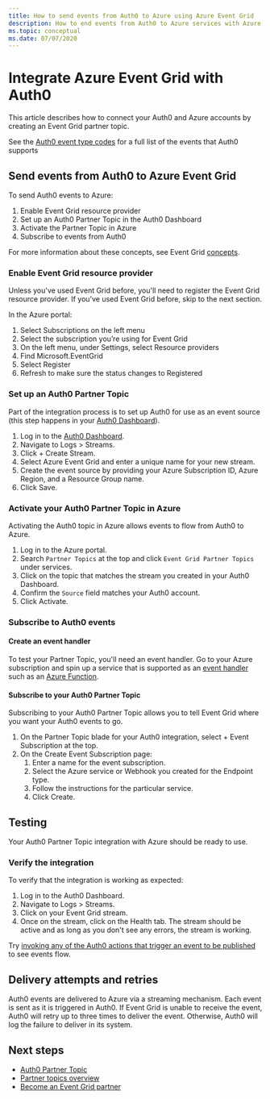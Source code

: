 ```yaml
---
title: How to send events from Auth0 to Azure using Azure Event Grid
description: How to end events from Auth0 to Azure services with Azure Event Grid.
ms.topic: conceptual
ms.date: 07/07/2020
---
```


# Integrate Azure Event Grid with Auth0

This article describes how to connect your Auth0 and Azure accounts by creating an Event Grid partner topic.

See the [Auth0 event type codes](https://auth0.com/docs/logs/references/log-event-type-codes) for a full list of the events that Auth0 supports

## Send events from Auth0 to Azure Event Grid
To send Auth0 events to Azure:

1. Enable Event Grid resource provider
1. Set up an Auth0 Partner Topic in the Auth0 Dashboard
1. Activate the Partner Topic in Azure
1. Subscribe to events from Auth0

For more information about these concepts, see Event Grid [concepts](concepts.md).

### Enable Event Grid resource provider
Unless you've used Event Grid before, you'll need to register the Event Grid resource provider. If you’ve used Event Grid before, skip to the next section.

In the Azure portal:
1. Select Subscriptions on the left menu
1. Select the subscription you’re using for Event Grid
1. On the left menu, under Settings, select Resource providers
1. Find Microsoft.EventGrid
1. Select Register
1. Refresh to make sure the status changes to Registered

### Set up an Auth0 Partner Topic
Part of the integration process is to set up Auth0 for use as an event source (this step happens in your [Auth0 Dashboard](https://manage.auth0.com/)).

1. Log in to the [Auth0 Dashboard](https://manage.auth0.com/).
1. Navigate to Logs > Streams.
1. Click + Create Stream.
1. Select Azure Event Grid and enter a unique name for your new stream.
1. Create the event source by providing your Azure Subscription ID, Azure Region, and a Resource Group name. 
1. Click Save.

### Activate your Auth0 Partner Topic in Azure
Activating the Auth0 topic in Azure allows events to flow from Auth0 to Azure.

1. Log in to the Azure portal.
1. Search `Partner Topics` at the top and click `Event Grid Partner Topics` under services.
1. Click on the topic that matches the stream you created in your Auth0 Dashboard.
1. Confirm the `Source` field matches your Auth0 account.
1. Click Activate.

### Subscribe to Auth0 events

#### Create an event handler
To test your Partner Topic, you'll need an event handler. Go to your Azure subscription and spin up a service that is supported as an [event handler](event-handlers.md) such as an [Azure Function](custom-event-to-function.md).

#### Subscribe to your Auth0 Partner Topic
Subscribing to your Auth0 Partner Topic allows you to tell Event Grid where you want your Auth0 events to go.

1. On the Partner Topic blade for your Auth0 integration, select + Event Subscription at the top.
1. On the Create Event Subscription page:
    1. Enter a name for the event subscription.
    1. Select the Azure service or Webhook you created for the Endpoint type.
    1. Follow the instructions for the particular service.
    1. Click Create.

## Testing
Your Auth0 Partner Topic integration with Azure should be ready to use.

### Verify the integration
To verify that the integration is working as expected:

1. Log in to the Auth0 Dashboard.
1. Navigate to Logs > Streams.
1. Click on your Event Grid stream.
1. Once on the stream, click on the Health tab. The stream should be active and as long as you don't see any errors, the stream is working.

Try [invoking any of the Auth0 actions that trigger an event to be published](https://auth0.com/docs/logs/references/log-event-type-codes) to see events flow.

## Delivery attempts and retries
Auth0 events are delivered to Azure via a streaming mechanism. Each event is sent as it is triggered in Auth0. If Event Grid is unable to receive the event, Auth0 will retry up to three times to deliver the event. Otherwise, Auth0 will log the failure to deliver in its system.

## Next steps

- [Auth0 Partner Topic](auth0-overview.md)
- [Partner topics overview](partner-events-overview.md)
- [Become an Event Grid partner](partner-onboarding-overview.md)